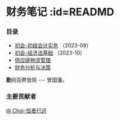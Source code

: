 # 财务笔记  :id=READMD

### 目录
- [初会-初级会计实务](Junior_Accounting_Practices/README.md) （2023-09）
- [初会-经济法基础](Fundamentals_of_economic_law/README.md) （2023-10）
- [供应链物流管理](supply_chain_logistics_management/README.md)
- [财务分析与决策](Financial_analysis_and_decision_making/README.md)

<p class="tip"><strong>勤</strong>则百弊皆除   --- 曾国藩。</p>

### 主要贡献者
[@ Choi-恒者行远](https://github.com/caioo0)  

